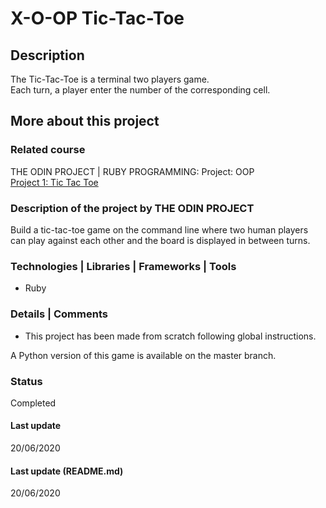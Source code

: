 # X-O-OP Tic-Tac-Toe

## Description
The Tic-Tac-Toe is a terminal two players game.  
Each turn, a player enter the number of the corresponding cell.

## More about this project

### Related course
THE ODIN PROJECT | RUBY PROGRAMMING: Project: OOP  
[Project 1: Tic Tac Toe](https://www.theodinproject.com/courses/ruby-programming/lessons/oop#project-1-tic-tac-toe) 

### Description of the project by THE ODIN PROJECT
Build a tic-tac-toe game on the command line where two human players can play against each other and the board is displayed in between turns.

### Technologies | Libraries | Frameworks | Tools  
- Ruby

### Details | Comments
- This project has been made from scratch following global instructions.  

A Python version of this game is available on the master branch. 

### Status
Completed

#### Last update
20/06/2020

#### Last update (README.md)
20/06/2020